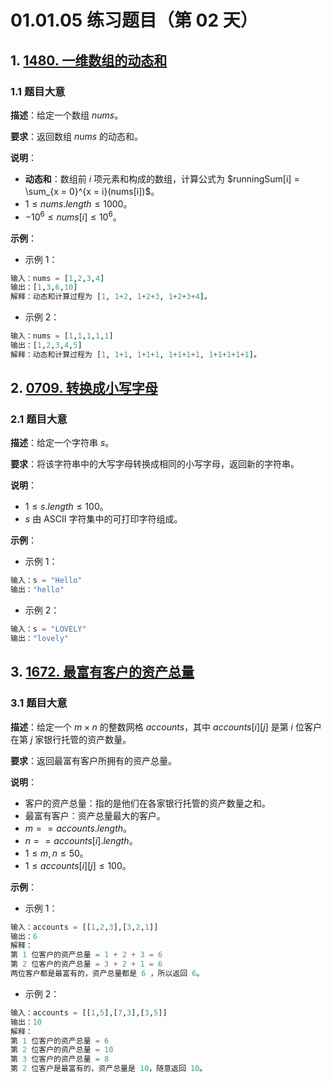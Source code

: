 # 01.01.05 练习题目（第 02 天）

## 1. [1480. 一维数组的动态和](https://leetcode.cn/problems/running-sum-of-1d-array/)

### 1.1 题目大意

**描述**：给定一个数组 $nums$。

**要求**：返回数组 $nums$ 的动态和。

**说明**：

- **动态和**：数组前 $i$ 项元素和构成的数组，计算公式为 $runningSum[i] = \sum_{x = 0}^{x = i}(nums[i])$。
- $1 \le nums.length \le 1000$。
- $-10^6 \le nums[i] \le 10^6$。

**示例**：

- 示例 1：

```python
输入：nums = [1,2,3,4]
输出：[1,3,6,10]
解释：动态和计算过程为 [1, 1+2, 1+2+3, 1+2+3+4]。
```

- 示例 2：

```python
输入：nums = [1,1,1,1,1]
输出：[1,2,3,4,5]
解释：动态和计算过程为 [1, 1+1, 1+1+1, 1+1+1+1, 1+1+1+1+1]。
```

## 2. [0709. 转换成小写字母](https://leetcode.cn/problems/to-lower-case/)

### 2.1 题目大意

**描述**：给定一个字符串 $s$。

**要求**：将该字符串中的大写字母转换成相同的小写字母，返回新的字符串。

**说明**：

- $1 \le s.length \le 100$。
- $s$ 由 ASCII 字符集中的可打印字符组成。

**示例**：

- 示例 1：

```python
输入：s = "Hello"
输出："hello"
```

- 示例 2：

```python
输入：s = "LOVELY"
输出："lovely"
```

## 3. [1672. 最富有客户的资产总量](https://leetcode.cn/problems/richest-customer-wealth/)

### 3.1 题目大意

**描述**：给定一个 $m \times n$ 的整数网格 $accounts$，其中 $accounts[i][j]$ 是第 $i$ 位客户在第 $j$ 家银行托管的资产数量。

**要求**：返回最富有客户所拥有的资产总量。

**说明**：

- 客户的资产总量：指的是他们在各家银行托管的资产数量之和。
- 最富有客户：资产总量最大的客户。
- $m == accounts.length$。
- $n == accounts[i].length$。
- $1 \le m, n \le 50$。
- $1 \le accounts[i][j] \le 100$。

**示例**：

- 示例 1：

```python
输入：accounts = [[1,2,3],[3,2,1]]
输出：6
解释：
第 1 位客户的资产总量 = 1 + 2 + 3 = 6
第 2 位客户的资产总量 = 3 + 2 + 1 = 6
两位客户都是最富有的，资产总量都是 6 ，所以返回 6。
```

- 示例 2：

```python
输入：accounts = [[1,5],[7,3],[3,5]]
输出：10
解释：
第 1 位客户的资产总量 = 6
第 2 位客户的资产总量 = 10 
第 3 位客户的资产总量 = 8
第 2 位客户是最富有的，资产总量是 10，随意返回 10。
```